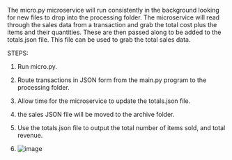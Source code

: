 The micro.py microservice will run consistently in the background looking for new files to drop into the processing folder. The microservice will read through the sales data from a transaction and grab the total cost plus the items and their quantities. These are then passed along to be added to the totals.json file. This file can be used to grab the total sales data.

STEPS:
1. Run micro.py.
2. Route transactions in JSON form from the main.py program to the processing folder.
3. Allow time for the microservice to update the totals.json file.
4. the sales JSON file will be moved to the archive folder.
4. Use the totals.json file to output the total number of items sold, and total revenue.

5. ![image](https://github.com/atleehlavinka/CS361-Partner-Project/assets/81734135/c88d31e9-9f27-4a16-afd6-05427cbdf261)
